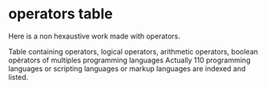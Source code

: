 # operators table
Here is a non hexaustive work made with operators.

Table containing operators, logical operators, arithmetic operators, boolean opérators of multiples programming languages
Actually 110 programming languages or scripting languages or markup languages are indexed and listed.
